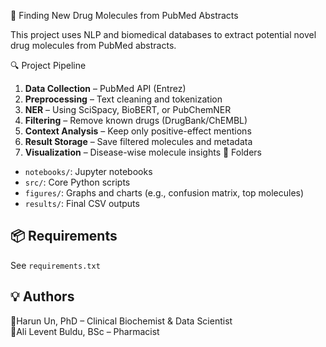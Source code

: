 🧬 Finding New Drug Molecules from PubMed Abstracts

This project uses NLP and biomedical databases to extract potential novel drug molecules from PubMed abstracts.

🔍 Project Pipeline
1. **Data Collection** – PubMed API (Entrez)
2. **Preprocessing** – Text cleaning and tokenization
3. **NER** – Using SciSpacy, BioBERT, or PubChemNER
4. **Filtering** – Remove known drugs (DrugBank/ChEMBL)
5. **Context Analysis** – Keep only positive-effect mentions
6. **Result Storage** – Save filtered molecules and metadata
7. **Visualization** – Disease-wise molecule insights
📁 Folders

- `notebooks/`: Jupyter notebooks
- `src/`: Core Python scripts
- `figures/`: Graphs and charts (e.g., confusion matrix, top molecules)
- `results/`: Final CSV outputs

## 📦 Requirements
See `requirements.txt`


## 💡 Authors
🔬Harun Un, PhD – Clinical Biochemist & Data Scientist  
🔬Ali Levent Buldu, BSc – Pharmacist
